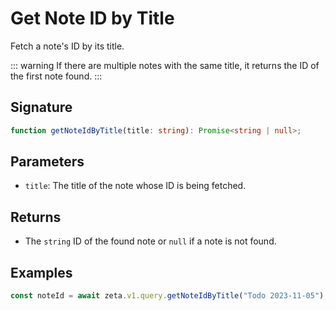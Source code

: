 # Get Note ID by Title

Fetch a note's ID by its title.

::: warning
If there are multiple notes with the same title, it returns the ID of the first note found.
:::

## Signature

```TypeScript
function getNoteIdByTitle(title: string): Promise<string | null>;
```

## Parameters

- `title`: The title of the note whose ID is being fetched.

## Returns

- The `string` ID of the found note or `null` if a note is not found.

## Examples

```TypeScript
const noteId = await zeta.v1.query.getNoteIdByTitle("Todo 2023-11-05");
```
